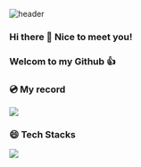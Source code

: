 ![header](https://capsule-render.vercel.app/api?type=waving&color=timeGradient)

### Hi there 👋 Nice to meet you!  
### Welcom to my Github 👍

<!--
**ouguro3/ouguro3** is a ✨ _special_ ✨ repository because its `README.md` (this file) appears on your GitHub profile.

Here are some ideas to get you started:

- 🔭 I’m currently working on ...
- 🌱 I’m currently learning ...
- 👯 I’m looking to collaborate on ...
- 🤔 I’m looking for help with ...
- 💬 Ask me about ...
- 📫 How to reach me: ...
- 😄 Pronouns: ...
- ⚡ Fun fact: ...
-->

### 💿 My record
![](https://github-readme-stats.vercel.app/api?username=ouguro3&&show_icons=true&theme=react)


### 😄 Tech Stacks 
<img src="https://img.shields.io/badge/Python-3766AB?style=flat-square&logo=Python&logoColor=white"/></a>
